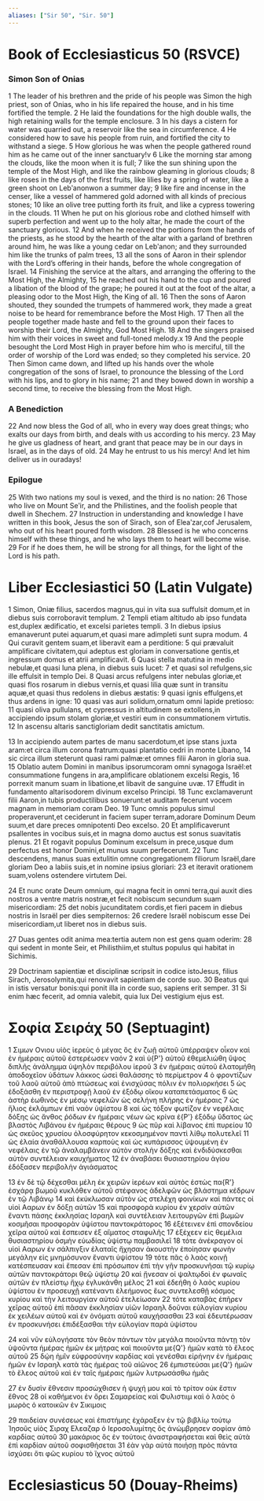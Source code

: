 ```yaml
---
aliases: ["Sir 50", "Sir. 50"]
---
```



# Book of Ecclesiasticus 50 (RSVCE)

### Simon Son of Onias
1 The leader of his brethren and the pride of his people was Simon the high priest, son of Onias, who in his life repaired the house, and in his time fortified the temple.
2 He laid the foundations for the high double walls, the high retaining walls for the temple enclosure.
3 In his days a cistern for water was quarried out, a reservoir like the sea in circumference.
4 He considered how to save his people from ruin, and fortified the city to withstand a siege.
5 How glorious he was when the people gathered round him as he came out of the inner sanctuary!v
6 Like the morning star among the clouds, like the moon when it is full;
7 like the sun shining upon the temple of the Most High, and like the rainbow gleaming in glorious clouds;
8 like roses in the days of the first fruits, like lilies by a spring of water, like a green shoot on Lebʹanonwon a summer day;
9 like fire and incense in the censer, like a vessel of hammered gold adorned with all kinds of precious stones;
10 like an olive tree putting forth its fruit, and like a cypress towering in the clouds.
11 When he put on his glorious robe and clothed himself with superb perfection and went up to the holy altar, he made the court of the sanctuary glorious.
12 And when he received the portions from the hands of the priests, as he stood by the hearth of the altar with a garland of brethren around him, he was like a young cedar on Lebʹanon; and they surrounded him like the trunks of palm trees,
13 all the sons of Aaron in their splendor with the Lord’s offering in their hands, before the whole congregation of Israel.
14 Finishing the service at the altars, and arranging the offering to the Most High, the Almighty,
15 he reached out his hand to the cup and poured a libation of the blood of the grape; he poured it out at the foot of the altar, a pleasing odor to the Most High, the King of all.
16 Then the sons of Aaron shouted, they sounded the trumpets of hammered work, they made a great noise to be heard for remembrance before the Most High.
17 Then all the people together made haste and fell to the ground upon their faces to worship their Lord, the Almighty, God Most High.
18 And the singers praised him with their voices in sweet and full-toned melody.x
19 And the people besought the Lord Most High in prayer before him who is merciful, till the order of worship of the Lord was ended; so they completed his service.
20 Then Simon came down, and lifted up his hands over the whole congregation of the sons of Israel, to pronounce the blessing of the Lord with his lips, and to glory in his name;
21 and they bowed down in worship a second time, to receive the blessing from the Most High.
### A Benediction
22 And now bless the God of all, who in every way does great things; who exalts our days from birth, and deals with us according to his mercy.
23 May he give us gladness of heart, and grant that peace may be in our days in Israel, as in the days of old.
24 May he entrust to us his mercy! And let him deliver us in ouradays!
### Epilogue
25 With two nations my soul is vexed, and the third is no nation:
26 Those who live on Mount Seʹir, and the Philistines, and the foolish people that dwell in Shechem.
27 Instruction in understanding and knowledge I have written in this book, Jesus the son of Sirach, son of Eleaʹzar,cof Jerusalem, who out of his heart poured forth wisdom.
28 Blessed is he who concerns himself with these things, and he who lays them to heart will become wise.
29 For if he does them, he will be strong for all things, for the light of the Lord is his path.


# Liber Ecclesiastici 50 (Latin Vulgate)

1 Simon, Oniæ filius, sacerdos magnus,qui in vita sua suffulsit domum,et in diebus suis corroboravit templum.
2 Templi etiam altitudo ab ipso fundata est,duplex ædificatio, et excelsi parietes templi.
3 In diebus ipsius emanaverunt putei aquarum,et quasi mare adimpleti sunt supra modum.
4 Qui curavit gentem suam,et liberavit eam a perditione:
5 qui prævaluit amplificare civitatem,qui adeptus est gloriam in conversatione gentis,et ingressum domus et atrii amplificavit.
6 Quasi stella matutina in medio nebulæ,et quasi luna plena, in diebus suis lucet:
7 et quasi sol refulgens,sic ille effulsit in templo Dei.
8 Quasi arcus refulgens inter nebulas gloriæ,et quasi flos rosarum in diebus vernis,et quasi lilia quæ sunt in transitu aquæ,et quasi thus redolens in diebus æstatis:
9 quasi ignis effulgens,et thus ardens in igne:
10 quasi vas auri solidum,ornatum omni lapide pretioso:
11 quasi oliva pullulans, et cypressus in altitudinem se extollens,in accipiendo ipsum stolam gloriæ,et vestiri eum in consummationem virtutis.
12 In ascensu altaris sanctigloriam dedit sanctitatis amictum.

13 In accipiendo autem partes de manu sacerdotum,et ipse stans juxta aram:et circa illum corona fratrum:quasi plantatio cedri in monte Libano,
14 sic circa illum steterunt quasi rami palmæ:et omnes filii Aaron in gloria sua.
15 Oblatio autem Domini in manibus ipsorumcoram omni synagoga Israël:et consummatione fungens in ara,amplificare oblationem excelsi Regis,
16 porrexit manum suam in libatione,et libavit de sanguine uvæ.
17 Effudit in fundamento altarisodorem divinum excelso Principi.
18 Tunc exclamaverunt filii Aaron,in tubis productilibus sonuerunt:et auditam fecerunt vocem magnam in memoriam coram Deo.
19 Tunc omnis populus simul properaverunt,et ceciderunt in faciem super terram,adorare Dominum Deum suum,et dare preces omnipotenti Deo excelso.
20 Et amplificaverunt psallentes in vocibus suis,et in magna domo auctus est sonus suavitatis plenus.
21 Et rogavit populus Dominum excelsum in prece,usque dum perfectus est honor Domini,et munus suum perfecerunt.
22 Tunc descendens, manus suas extulitin omne congregationem filiorum Israël,dare gloriam Deo a labiis suis,et in nomine ipsius gloriari:
23 et iteravit orationem suam,volens ostendere virtutem Dei.

24 Et nunc orate Deum omnium, qui magna fecit in omni terra,qui auxit dies nostros a ventre matris nostræ,et fecit nobiscum secundum suam misericordiam:
25 det nobis jucunditatem cordis,et fieri pacem in diebus nostris in Israël per dies sempiternos:
26 credere Israël nobiscum esse Dei misericordiam,ut liberet nos in diebus suis.

27 Duas gentes odit anima mea:tertia autem non est gens quam oderim:
28 qui sedent in monte Seir, et Philisthiim,et stultus populus qui habitat in Sichimis.

29 Doctrinam sapientiæ et disciplinæ scripsit in codice istoJesus, filius Sirach, Jerosolymita,qui renovavit sapientiam de corde suo.
30 Beatus qui in istis versatur bonis:qui ponit illa in corde suo, sapiens erit semper.
31 Si enim hæc fecerit, ad omnia valebit, quia lux Dei vestigium ejus est.


# Σοφία Σειράχ 50 (Septuagint)

1 Σιμων Ονιου υἱὸς ἱερεὺς ὁ μέγας ὃς ἐν ζωῇ αὐτοῦ ὑπέρραψεν οἶκον καὶ ἐν ἡμέραις αὐτοῦ ἐστερέωσεν ναόν
2 καὶ ὑ{P'} αὐτοῦ ἐθεμελιώθη ὕψος διπλῆς ἀνάλημμα ὑψηλὸν περιβόλου ἱεροῦ
3 ἐν ἡμέραις αὐτοῦ ἐλατομήθη ἀποδοχεῖον ὑδάτων λάκκος ὡσεὶ θαλάσσης τὸ περίμετρον
4 ὁ φροντίζων τοῦ λαοῦ αὐτοῦ ἀπὸ πτώσεως καὶ ἐνισχύσας πόλιν ἐν πολιορκήσει
5 ὡς ἐδοξάσθη ἐν περιστροφῇ λαοῦ ἐν ἐξόδῳ οἴκου καταπετάσματος
6 ὡς ἀστὴρ ἑωθινὸς ἐν μέσῳ νεφελῶν ὡς σελήνη πλήρης ἐν ἡμέραις
7 ὡς ἥλιος ἐκλάμπων ἐπὶ ναὸν ὑψίστου
8 καὶ ὡς τόξον φωτίζον ἐν νεφέλαις δόξης ὡς ἄνθος ῥόδων ἐν ἡμέραις νέων ὡς κρίνα ἐ{P'} ἐξόδῳ ὕδατος ὡς βλαστὸς Λιβάνου ἐν ἡμέραις θέρους
9 ὡς πῦρ καὶ λίβανος ἐπὶ πυρείου
10 ὡς σκεῦος χρυσίου ὁλοσφύρητον κεκοσμημένον παντὶ λίθῳ πολυτελεῖ
11 ὡς ἐλαία ἀναθάλλουσα καρποὺς καὶ ὡς κυπάρισσος ὑψουμένη ἐν νεφέλαις ἐν τῷ ἀναλαμβάνειν αὐτὸν στολὴν δόξης καὶ ἐνδιδύσκεσθαι αὐτὸν συντέλειαν καυχήματος
12 ἐν ἀναβάσει θυσιαστηρίου ἁγίου ἐδόξασεν περιβολὴν ἁγιάσματος

13 ἐν δὲ τῷ δέχεσθαι μέλη ἐκ χειρῶν ἱερέων καὶ αὐτὸς ἑστὼς πα{R'} ἐσχάρᾳ βωμοῦ κυκλόθεν αὐτοῦ στέφανος ἀδελφῶν ὡς βλάστημα κέδρων ἐν τῷ Λιβάνῳ
14 καὶ ἐκύκλωσαν αὐτὸν ὡς στελέχη φοινίκων καὶ πάντες οἱ υἱοὶ Ααρων ἐν δόξῃ αὐτῶν
15 καὶ προσφορὰ κυρίου ἐν χερσὶν αὐτῶν ἔναντι πάσης ἐκκλησίας Ισραηλ καὶ συντέλειαν λειτουργῶν ἐπὶ βωμῶν κοσμῆσαι προσφορὰν ὑψίστου παντοκράτορος
16 ἐξέτεινεν ἐπὶ σπονδείου χεῖρα αὐτοῦ καὶ ἔσπεισεν ἐξ αἵματος σταφυλῆς
17 ἐξέχεεν εἰς θεμέλια θυσιαστηρίου ὀσμὴν εὐωδίας ὑψίστῳ παμβασιλεῖ
18 τότε ἀνέκραγον οἱ υἱοὶ Ααρων ἐν σάλπιγξιν ἐλαταῖς ἤχησαν ἀκουστὴν ἐποίησαν φωνὴν μεγάλην εἰς μνημόσυνον ἔναντι ὑψίστου
19 τότε πᾶς ὁ λαὸς κοινῇ κατέσπευσαν καὶ ἔπεσαν ἐπὶ πρόσωπον ἐπὶ τὴν γῆν προσκυνῆσαι τῷ κυρίῳ αὐτῶν παντοκράτορι θεῷ ὑψίστῳ
20 καὶ ᾔνεσαν οἱ ψαλτῳδοὶ ἐν φωναῖς αὐτῶν ἐν πλείστῳ ἤχῳ ἐγλυκάνθη μέλος
21 καὶ ἐδεήθη ὁ λαὸς κυρίου ὑψίστου ἐν προσευχῇ κατέναντι ἐλεήμονος ἕως συντελεσθῇ κόσμος κυρίου καὶ τὴν λειτουργίαν αὐτοῦ ἐτελείωσαν
22 τότε καταβὰς ἐπῆρεν χεῖρας αὐτοῦ ἐπὶ πᾶσαν ἐκκλησίαν υἱῶν Ισραηλ δοῦναι εὐλογίαν κυρίου ἐκ χειλέων αὐτοῦ καὶ ἐν ὀνόματι αὐτοῦ καυχήσασθαι
23 καὶ ἐδευτέρωσαν ἐν προσκυνήσει ἐπιδέξασθαι τὴν εὐλογίαν παρὰ ὑψίστου

24 καὶ νῦν εὐλογήσατε τὸν θεὸν πάντων τὸν μεγάλα ποιοῦντα πάντῃ τὸν ὑψοῦντα ἡμέρας ἡμῶν ἐκ μήτρας καὶ ποιοῦντα με{Q'} ἡμῶν κατὰ τὸ ἔλεος αὐτοῦ
25 δῴη ἡμῖν εὐφροσύνην καρδίας καὶ γενέσθαι εἰρήνην ἐν ἡμέραις ἡμῶν ἐν Ισραηλ κατὰ τὰς ἡμέρας τοῦ αἰῶνος
26 ἐμπιστεύσαι με{Q'} ἡμῶν τὸ ἔλεος αὐτοῦ καὶ ἐν ταῖς ἡμέραις ἡμῶν λυτρωσάσθω ἡμᾶς

27 ἐν δυσὶν ἔθνεσιν προσώχθισεν ἡ ψυχή μου καὶ τὸ τρίτον οὐκ ἔστιν ἔθνος
28 οἱ καθήμενοι ἐν ὄρει Σαμαρείας καὶ Φυλιστιιμ καὶ ὁ λαὸς ὁ μωρὸς ὁ κατοικῶν ἐν Σικιμοις

29 παιδείαν συνέσεως καὶ ἐπιστήμης ἐχάραξεν ἐν τῷ βιβλίῳ τούτῳ Ἰησοῦς υἱὸς Σιραχ Ελεαζαρ ὁ Ιεροσολυμίτης ὃς ἀνώμβρησεν σοφίαν ἀπὸ καρδίας αὐτοῦ
30 μακάριος ὃς ἐν τούτοις ἀναστραφήσεται καὶ θεὶς αὐτὰ ἐπὶ καρδίαν αὐτοῦ σοφισθήσεται
31 ἐὰν γὰρ αὐτὰ ποιήσῃ πρὸς πάντα ἰσχύσει ὅτι φῶς κυρίου τὸ ἴχνος αὐτοῦ


# Ecclesiasticus 50 (Douay-Rheims)

